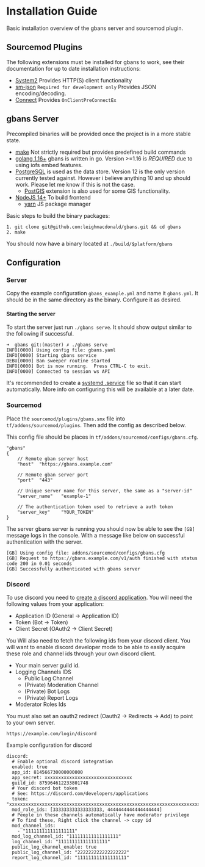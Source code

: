 # Installation Guide

Basic installation overview of the gbans server and sourcemod plugin.

## Sourcemod Plugins

The following extensions must be installed for gbans to work, see their documentation for up to date installation
instructions:

- [System2](https://github.com/dordnung/System2) Provides HTTP(S) client functionality
- [sm-json](https://github.com/clugg/sm-json) `Required for development only` Provides JSON encoding/decoding.
- [Connect](https://github.com/asherkin/connect) Provides `OnClientPreConnectEx`

## gbans Server

Precompiled binaries will be provided once the project is in a more stable state.

- [make](https://www.gnu.org/software/make/) Not strictly required but provides predefined build commands
- [golang 1.16+](https://golang.org/) gbans is written in go. Version >=1.16 is *REQUIRED* due to using iofs embed features.
- [PostgreSQL](https://www.postgresql.org/) is used as the data store. Version 12 is the only version currently tested
against. However i believe anything 10 and up should work. Please let me know if this is not the case.
  - [PostGIS](https://postgis.net/) extension is also used for some GIS functionality.
- [NodeJS 14+](https://nodejs.org/en/) To build frontend 
  - [yarn](https://yarnpkg.com/) JS package manager

Basic steps to build the binary packages:

    1. git clone git@github.com:leighmacdonald/gbans.git && cd gbans
    2. make
 
You should now have a binary located at `./build/$platform/gbans`

## Configuration

### Server

Copy the example configuration `gbans_example.yml` and name it `gbans.yml`. It should be in
the same directory as the binary. Configure it as desired. 

#### Starting the server

To start the server just run `./gbans serve`. It should show output similar to the following if 
successful.

```
➜  gbans git:(master) ✗ ./gbans serve
INFO[0000] Using config file: gbans.yaml 
INFO[0000] Starting gbans service                       
DEBU[0000] Ban sweeper routine started                  
INFO[0000] Bot is now running.  Press CTRL-C to exit.   
INFO[0000] Connected to session ws API                  
```

It's recommended to create a [systemd .service](https://freedesktop.org/software/systemd/man/systemd.service.html) 
file so that it can start automatically. More info on configuring this will be available at a later
date.

### Sourcemod

Place the `sourcemod/plugins/gbans.smx` file into `tf/addons/sourcemod/plugins`. Then add the config as 
described below.

This config file should be places in `tf/addons/sourcemod/configs/gbans.cfg`.

```
"gbans"
{
	// Remote gban server host
	"host"	"https://gbans.example.com"

	// Remote gban server port
	"port"	"443"

	// Unique server name for this server, the same as a "server-id"
	"server_name"	"example-1"

	// The authentication token used to retrieve a auth token
	"server_key"	"YOUR_TOKEN"
}
```

The server gbans server is running you should now be able to see the `[GB]` message logs in the
console. With a message like below on successful authentication with the server.

```
[GB] Using config file: addons/sourcemod/configs/gbans.cfg
[GB] Request to https://gbans.example.com/v1/auth finished with status code 200 in 0.01 seconds
[GB] Successfully authenticated with gbans server
```


### Discord

To use discord you need to [create a discord application](https://discord.com/developers/applications). You will need the
following values from your application:

- Application ID (General -> Application ID)
- Token  (Bot -> Token)
- Client Secret (OAuth2 -> Client Secret)

You Will also need to fetch the following ids from your discord client. You will want to enable discord developer mode 
to be able to easily acquire these role and channel ids through your own discord client.

- Your main server guild id.
- Logging Channels IDS
  - Public Log Channel
  - (Private) Moderation Channel
  - (Private) Bot Logs
  - (Private) Report Logs
- Moderator Roles Ids

You must also set an oauth2 redirect (Oauth2 -> Redirects -> Add) to point to your own server.

    https://example.com/login/discord

Example configuration for discord

    discord:
      # Enable optional discord integration
      enabled: true
      app_id: 814566730000000000
      app_secret: xxxxxxxxxxxxxxxxxxxxxxxxxxxxxxxx
      guild_id: 875964612233801748
      # Your discord bot token
      # See: https://discord.com/developers/applications
      token: "xxxxxxxxxxxxxxxxxxxxxxxxxxxxxxxxxxxxxxxxxxxxxxxxxxxxxxxxxxxxxxxxxxxxxxx"
      mod_role_ids: [333333333333333333, 4444444444444444444]
      # People in these channels automatically have moderator privilege
      # To find these, Right click the channel -> copy id
      mod_channel_ids:
        - "111111111111111111"
      mod_log_channel_id: "111111111111111111"
      log_channel_id: "111111111111111111"
      public_log_channel_enable: true
      public_log_channel_id: "222222222222222222"
      report_log_channel_id: "111111111111111111"
